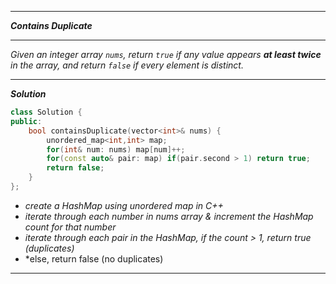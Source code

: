 - - - 

***Contains Duplicate***

- - - 

*Given an integer array `nums`, return `true` if any value appears **at least twice** in the array, and return `false` if every element is distinct.*

- - - 

***Solution***

```cpp
class Solution {
public:
    bool containsDuplicate(vector<int>& nums) {
        unordered_map<int,int> map;
        for(int& num: nums) map[num]++;
        for(const auto& pair: map) if(pair.second > 1) return true;
        return false;
    }
};
```

- *create a HashMap using unordered map in C++*
- *iterate through each number in nums array & increment the HashMap count for that number*
- *iterate through each pair in the HashMap, if the count > 1, return true (duplicates)*
- *else, return false (no duplicates)

- - - 

